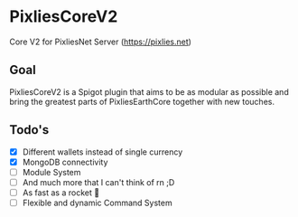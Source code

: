# PixliesCoreV2
Core V2 for PixliesNet Server (https://pixlies.net)

## Goal
PixliesCoreV2 is a Spigot plugin that aims to be as modular as possible and bring the greatest parts of PixliesEarthCore together with new touches.

## Todo's
- [X] Different wallets instead of single currency
- [X] MongoDB connectivity
- [ ] Module System
- [ ] And much more that I can't think of rn ;D
- [ ] As fast as a rocket 🚀
- [ ] Flexible and dynamic Command System
